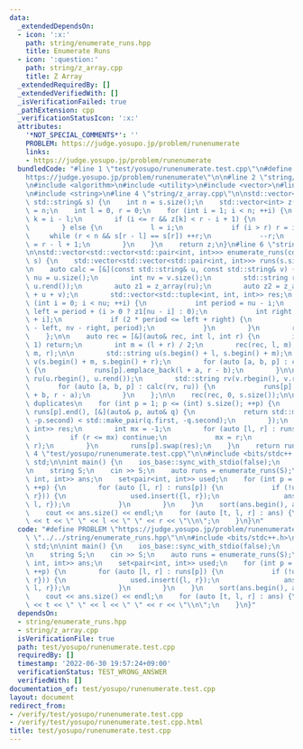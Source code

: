```yaml
---
data:
  _extendedDependsOn:
  - icon: ':x:'
    path: string/enumerate_runs.hpp
    title: Enumerate Runs
  - icon: ':question:'
    path: string/z_array.cpp
    title: Z Array
  _extendedRequiredBy: []
  _extendedVerifiedWith: []
  _isVerificationFailed: true
  _pathExtension: cpp
  _verificationStatusIcon: ':x:'
  attributes:
    '*NOT_SPECIAL_COMMENTS*': ''
    PROBLEM: https://judge.yosupo.jp/problem/runenumerate
    links:
    - https://judge.yosupo.jp/problem/runenumerate
  bundledCode: "#line 1 \"test/yosupo/runenumerate.test.cpp\"\n#define PROBLEM \"\
    https://judge.yosupo.jp/problem/runenumerate\"\n\n#line 2 \"string/enumerate_runs.hpp\"\
    \n#include <algorithm>\n#include <utility>\n#include <vector>\n#line 2 \"string/z_array.cpp\"\
    \n#include <string>\n#line 4 \"string/z_array.cpp\"\n\nstd::vector<int> z_array(const\
    \ std::string& s) {\n    int n = s.size();\n    std::vector<int> z(n);\n    z[0]\
    \ = n;\n    int l = 0, r = 0;\n    for (int i = 1; i < n; ++i) {\n        int\
    \ k = i - l;\n        if (i <= r && z[k] < r - i + 1) {\n            z[i] = z[k];\n\
    \        } else {\n            l = i;\n            if (i > r) r = i;\n       \
    \     while (r < n && s[r - l] == s[r]) ++r;\n            --r;\n            z[i]\
    \ = r - l + 1;\n        }\n    }\n    return z;\n}\n#line 6 \"string/enumerate_runs.hpp\"\
    \n\nstd::vector<std::vector<std::pair<int, int>>> enumerate_runs(const std::string&\
    \ s) {\n    std::vector<std::vector<std::pair<int, int>>> runs(s.size() + 1);\n\
    \n    auto calc = [&](const std::string& u, const std::string& v) {\n        int\
    \ nu = u.size();\n        int nv = v.size();\n        std::string ru(u.rbegin(),\
    \ u.rend());\n        auto z1 = z_array(ru);\n        auto z2 = z_array(v + '$'\
    \ + u + v);\n        std::vector<std::tuple<int, int, int>> res;\n        for\
    \ (int i = 0; i < nu; ++i) {\n            int period = nu - i;\n            int\
    \ left = period + (i > 0 ? z1[nu - i] : 0);\n            int right = z2[nv + 1\
    \ + i];\n            if (2 * period <= left + right) {\n                res.emplace_back(nu\
    \ - left, nv - right, period);\n            }\n        }\n        return res;\n\
    \    };\n\n    auto rec = [&](auto& rec, int l, int r) {\n        if (r - l ==\
    \ 1) return;\n        int m = (l + r) / 2;\n        rec(rec, l, m);\n        rec(rec,\
    \ m, r);\n\n        std::string u(s.begin() + l, s.begin() + m);\n        std::string\
    \ v(s.begin() + m, s.begin() + r);\n        for (auto [a, b, p] : calc(u, v))\
    \ {\n            runs[p].emplace_back(l + a, r - b);\n        }\n\n        std::string\
    \ ru(u.rbegin(), u.rend());\n        std::string rv(v.rbegin(), v.rend());\n \
    \       for (auto [a, b, p] : calc(rv, ru)) {\n            runs[p].emplace_back(l\
    \ + b, r - a);\n        }\n    };\n\n    rec(rec, 0, s.size());\n\n    // remove\
    \ duplicates\n    for (int p = 1; p <= (int) s.size(); ++p) {\n        std::sort(runs[p].begin(),\
    \ runs[p].end(), [&](auto& p, auto& q) {\n            return std::make_pair(p.first,\
    \ -p.second) < std::make_pair(q.first, -q.second);\n        });\n        std::vector<std::pair<int,\
    \ int>> res;\n        int mx = -1;\n        for (auto [l, r] : runs[p]) {\n  \
    \          if (r <= mx) continue;\n            mx = r;\n            res.emplace_back(l,\
    \ r);\n        }\n        runs[p].swap(res);\n    }\n    return runs;\n}\n#line\
    \ 4 \"test/yosupo/runenumerate.test.cpp\"\n\n#include <bits/stdc++.h>\nusing namespace\
    \ std;\n\nint main() {\n    ios_base::sync_with_stdio(false);\n    cin.tie(0);\n\
    \n    string S;\n    cin >> S;\n    auto runs = enumerate_runs(S);\n    vector<tuple<int,\
    \ int, int>> ans;\n    set<pair<int, int>> used;\n    for (int p = 1; p <= S.size();\
    \ ++p) {\n        for (auto [l, r] : runs[p]) {\n            if (!used.count({l,\
    \ r})) {\n                used.insert({l, r});\n                ans.push_back({p,\
    \ l, r});\n            }\n        }\n    }\n    sort(ans.begin(), ans.end());\n\
    \    cout << ans.size() << endl;\n    for (auto [t, l, r] : ans) {\n        cout\
    \ << t << \" \" << l << \" \" << r << \"\\n\";\n    }\n}\n"
  code: "#define PROBLEM \"https://judge.yosupo.jp/problem/runenumerate\"\n\n#include\
    \ \"../../string/enumerate_runs.hpp\"\n\n#include <bits/stdc++.h>\nusing namespace\
    \ std;\n\nint main() {\n    ios_base::sync_with_stdio(false);\n    cin.tie(0);\n\
    \n    string S;\n    cin >> S;\n    auto runs = enumerate_runs(S);\n    vector<tuple<int,\
    \ int, int>> ans;\n    set<pair<int, int>> used;\n    for (int p = 1; p <= S.size();\
    \ ++p) {\n        for (auto [l, r] : runs[p]) {\n            if (!used.count({l,\
    \ r})) {\n                used.insert({l, r});\n                ans.push_back({p,\
    \ l, r});\n            }\n        }\n    }\n    sort(ans.begin(), ans.end());\n\
    \    cout << ans.size() << endl;\n    for (auto [t, l, r] : ans) {\n        cout\
    \ << t << \" \" << l << \" \" << r << \"\\n\";\n    }\n}"
  dependsOn:
  - string/enumerate_runs.hpp
  - string/z_array.cpp
  isVerificationFile: true
  path: test/yosupo/runenumerate.test.cpp
  requiredBy: []
  timestamp: '2022-06-30 19:57:24+09:00'
  verificationStatus: TEST_WRONG_ANSWER
  verifiedWith: []
documentation_of: test/yosupo/runenumerate.test.cpp
layout: document
redirect_from:
- /verify/test/yosupo/runenumerate.test.cpp
- /verify/test/yosupo/runenumerate.test.cpp.html
title: test/yosupo/runenumerate.test.cpp
---
```

